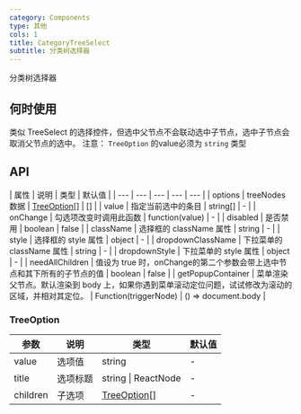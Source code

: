 ```yaml
---
category: Components
type: 其他
cols: 1
title: CategoryTreeSelect
subtitle: 分类树选择器
---
```


分类树选择器

## 何时使用

类似 TreeSelect 的选择控件，但选中父节点不会联动选中子节点，选中子节点会取消父节点的选中。
注意： ```TreeOption``` 的value必须为 ```string``` 类型

## API
| 属性 | 说明 | 类型 | 默认值 |
| --- | --- | --- | --- | --- |
| options | treeNodes 数据 | [TreeOption](#TreeOption)\[] | \[] |
| value | 指定当前选中的条目 | string\[] | - |
| onChange | 勾选项改变时调用此函数 | function(value) | - |
| disabled | 是否禁用 | boolean | false |
| className | 选择框的 className 属性 | string | - |
| style | 选择框的 style 属性 | object | - |
| dropdownClassName | 下拉菜单的 className 属性 | string | - |
| dropdownStyle | 下拉菜单的 style 属性 | object | - |
| needAllChildren | 值设为 true 时，onChange的第二个参数会带上选中节点和其下所有的子节点的值 | boolean | false |
| getPopupContainer | 菜单渲染父节点。默认渲染到 body 上，如果你遇到菜单滚动定位问题，试试修改为滚动的区域，并相对其定位。 | Function(triggerNode) | () => document.body |


### TreeOption

| 参数 | 说明 | 类型 | 默认值 |
| --- | --- | --- | --- |
| value | 选项值 | string | - |
| title | 选项标题 | string \| ReactNode | - |
| children | 子选项 | [TreeOption](#TreeOption)\[] | - |
<style>
</style>
